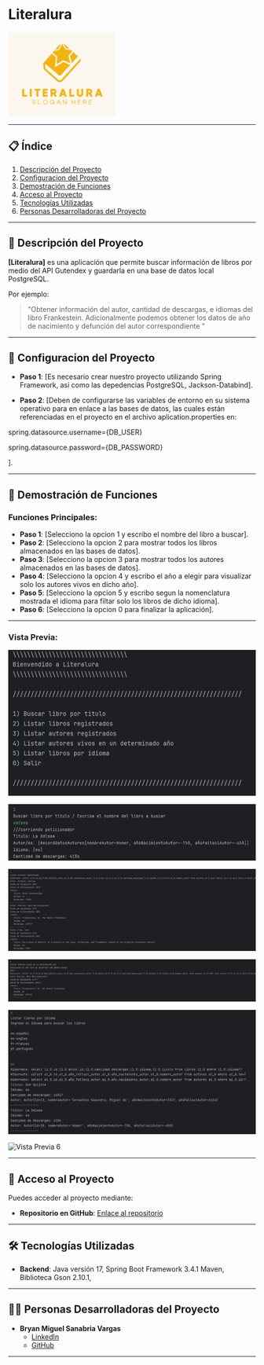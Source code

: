 # Literalura  
![Portada del Proyecto](./imagenesReadme/Logo.PNG)

---

## 📋 Índice  
1. [Descripción del Proyecto](#-descripción-del-proyecto)
2. [Configuracion del Proyecto](#-configuracion-del-proyecto)  
3. [Demostración de Funciones](#-demostración-de-funciones-y-aplicaciones)  
4. [Acceso al Proyecto](#-acceso-al-proyecto)  
5. [Tecnologías Utilizadas](#-tecnologías-utilizadas)  
6. [Personas Desarrolladoras del Proyecto](#-personas-desarrolladoras-del-proyecto)  

---

## 📝 Descripción del Proyecto  
**[Literalura]** es una aplicación que permite buscar información de libros por medio del API Gutendex y guardarla en una base de datos local PostgreSQL.

Por ejemplo:  
> "Obtener información del autor, cantidad de descargas, e idiomas del libro Frankestein. Adicionalmente podemos obtener los datos de año de nacimiento y defunción del autor correspondiente "

---

## 📝 Configuracion del Proyecto

- **Paso 1**: [Es necesario crear nuestro proyecto utilizando Spring Framework, asi como las depedencias PostgreSQL, Jackson-Databind].  

- **Paso 2**: [Deben de configurarse las variables de entorno en su sistema operativo para en enlace a las bases de datos, las cuales están referenciadas en el proyecto en el archivo aplication.properties en:

spring.datasource.username={DB_USER}

spring.datasource.password={DB_PASSWORD}

].  

---

## 🎥 Demostración de Funciones 
### Funciones Principales:  
- **Paso 1**: [Selecciono la opcion 1 y escribo el nombre del libro a buscar].  
- **Paso 2**: [Selecciono la opcion 2 para mostrar todos los libros almacenados en las bases de datos].  
- **Paso 3**: [Selecciono la opcion 3 para mostrar todos los autores almacenados en las bases de datos].
- **Paso 4**: [Selecciono la opcion 4 y escribo el año a elegir para visualizar solo los autores vivos en dicho año].
- **Paso 5**: [Selecciono la opcion 5 y escribo segun la nomenclatura mostrada el idioma para filtar solo los libros de dicho idioma].
- **Paso 6**: [Selecciono la opcion 0 para finalizar la aplicación].


---

### Vista Previa:  
 
![Vista Previa 1](./imagenesReadme/Liter_1.PNG)

![Vista Previa 2](./imagenesReadme/Liter_2.PNG)

![Vista Previa 3](./imagenesReadme/Liter_3.PNG)

![Vista Previa 4](./imagenesReadme/Liter_4.PNG)

![Vista Previa 5](./imagenesReadme/Liter_5.PNG)

![Vista Previa 6](./imagenesReadme/Liter_0.PNG)


---

## 🚀 Acceso al Proyecto  
Puedes acceder al proyecto mediante:  
- **Repositorio en GitHub**: [Enlace al repositorio](https://github.com/Jonathan-FCH/literalura)  

---

## 🛠️ Tecnologías Utilizadas  
- **Backend**: Java versión 17, Spring Boot Framework 3.4.1 Maven, Biblioteca Gson 2.10.1, 
---

## 👨‍💻 Personas Desarrolladoras del Proyecto  
- **Bryan Miguel Sanabria Vargas**  
  - [LinkedIn](linkedin.com/in/jonathan-fonseca-chacon)  
  - [GitHub](https://github.com/Jonathan-FCH) 

---